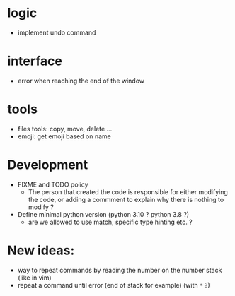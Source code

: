 # logic
 - implement undo command

# interface
 - error when reaching the end of the window

# tools
 - files tools: copy, move, delete ...
 - emoji: get emoji based on name

# Development
 - FIXME and TODO policy
     - The person that created the code is responsible for either modifying the code, or adding a commment to explain why there is nothing to modify ?
 - Define minimal python version (python 3.10 ? python 3.8 ?)
     - are we allowed to use match, specific type hinting etc. ?



# New ideas:
 - way to repeat commands by reading the number on the number stack (like in vim)
 - repeat a command until error (end of stack for example) (with `*` ?)



